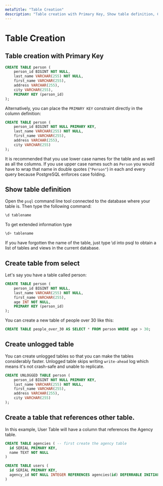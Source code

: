 ```yaml
---
metaTitle: "Table Creation"
description: "Table creation with Primary Key, Show table definition, Create table from select, Create unlogged table, Create a table that references other table."
---
```


# Table Creation




## Table creation with Primary Key


```sql
CREATE TABLE person (
    person_id BIGINT NOT NULL,
    last_name VARCHAR(255) NOT NULL,
    first_name VARCHAR(255),
    address VARCHAR(255),
    city VARCHAR(255),
    PRIMARY KEY (person_id)
);

```

Alternatively, you can place the `PRIMARY KEY` constraint directly in the column definition:

```sql
CREATE TABLE person (
    person_id BIGINT NOT NULL PRIMARY KEY,
    last_name VARCHAR(255) NOT NULL,
    first_name VARCHAR(255),
    address VARCHAR(255),
    city VARCHAR(255)
);

```

It is recommended that you use lower case names for the table and as well as all the columns. If you use upper case names such as `Person` you would have to wrap that name in double quotes (`"Person"`) in each and every query because PostgreSQL enforces case folding.



## Show table definition


Open the `psql` command line tool connected to the database where your table is. Then type the following command:

```sql
\d tablename

```

To get extended information type

```sql
\d+ tablename

```

If you have forgotten the name of the table, just type \d into psql to obtain a list of tables and views in the current database.



## Create table from select


Let's say you have a table called person:

```sql
CREATE TABLE person (
    person_id BIGINT NOT NULL,
    last_name VARCHAR(255) NOT NULL,
    first_name VARCHAR(255),
    age INT NOT NULL,
    PRIMARY KEY (person_id)
);     

```

You can create a new table of people over 30 like this:

```sql
CREATE TABLE people_over_30 AS SELECT * FROM person WHERE age > 30;

```



## Create unlogged table


You can create unlogged tables so that you can make the tables considerably faster. Unlogged table skips writing `write-ahead` log which means it's not crash-safe and unable to replicate.

```sql
CREATE UNLOGGED TABLE person (
    person_id BIGINT NOT NULL PRIMARY KEY,
    last_name VARCHAR(255) NOT NULL,
    first_name VARCHAR(255),
    address VARCHAR(255),
    city VARCHAR(255)
);

```



## Create a table that references other table.


In this example, User Table will have a column that references the Agency table.

```sql
CREATE TABLE agencies ( -- first create the agency table
  id SERIAL PRIMARY KEY,
  name TEXT NOT NULL
)

CREATE TABLE users (
  id SERIAL PRIMARY KEY,
  agency_id NOT NULL INTEGER REFERENCES agencies(id) DEFERRABLE INITIALLY DEFERRED -- this is going to references your agency table.
)

```

